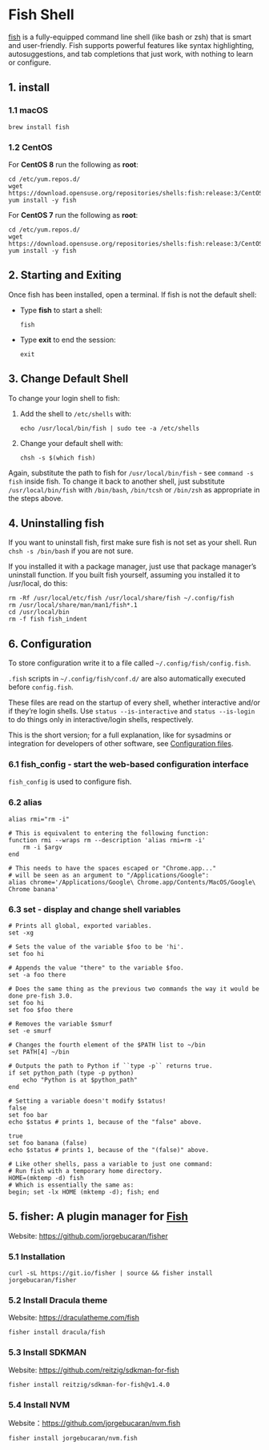 # Fish Shell

[fish](https://fishshell.com/) is a fully-equipped command line shell (like bash or zsh) that is smart and user-friendly. Fish supports powerful features like syntax highlighting, autosuggestions, and tab completions that just work, with nothing to learn or configure.

## 1. install

### 1.1 macOS

```shell
brew install fish
```

### 1.2 CentOS

For **CentOS 8** run the following as **root**:

```shell
cd /etc/yum.repos.d/
wget https://download.opensuse.org/repositories/shells:fish:release:3/CentOS_8/shells:fish:release:3.repo
yum install -y fish
```

For **CentOS 7** run the following as **root**:

```shell
cd /etc/yum.repos.d/
wget https://download.opensuse.org/repositories/shells:fish:release:3/CentOS_7/shells:fish:release:3.repo
yum install -y fish
```

## 2. Starting and Exiting

Once fish has been installed, open a terminal. If fish is not the default shell:

- Type **fish** to start a shell:

  ```shell
  fish
  ```
  
- Type **exit** to end the session:

  ```shell
  exit
  ```

## 3. Change Default Shell

To change your login shell to fish:

1. Add the shell to `/etc/shells` with:

   ```shell
   echo /usr/local/bin/fish | sudo tee -a /etc/shells
   ```

2. Change your default shell with:

   ```shell
   chsh -s $(which fish)
   ```

Again, substitute the path to fish for `/usr/local/bin/fish` - see `command -s fish` inside fish. To change it back to another shell, just substitute `/usr/local/bin/fish` with `/bin/bash`, `/bin/tcsh` or `/bin/zsh` as appropriate in the steps above.

## 4. Uninstalling fish

If you want to uninstall fish, first make sure fish is not set as your shell. Run `chsh -s /bin/bash` if you are not sure.

If you installed it with a package manager, just use that package manager’s uninstall function. If you built fish yourself, assuming you installed it to /usr/local, do this:

```
rm -Rf /usr/local/etc/fish /usr/local/share/fish ~/.config/fish
rm /usr/local/share/man/man1/fish*.1
cd /usr/local/bin
rm -f fish fish_indent
```

## 6. Configuration

To store configuration write it to a file called `~/.config/fish/config.fish`.

`.fish` scripts in `~/.config/fish/conf.d/` are also automatically executed before `config.fish`.

These files are read on the startup of every shell, whether interactive and/or if they’re login shells. Use `status --is-interactive` and `status --is-login` to do things only in interactive/login shells, respectively.

This is the short version; for a full explanation, like for sysadmins or integration for developers of other software, see [Configuration files](https://fishshell.com/docs/current/language.html#configuration).

### 6.1 fish_config - start the web-based configuration interface

`fish_config` is used to configure fish.

### 6.2 alias

```shell
alias rmi="rm -i"

# This is equivalent to entering the following function:
function rmi --wraps rm --description 'alias rmi=rm -i'
    rm -i $argv
end

# This needs to have the spaces escaped or "Chrome.app..."
# will be seen as an argument to "/Applications/Google":
alias chrome='/Applications/Google\ Chrome.app/Contents/MacOS/Google\ Chrome banana'
```

### 6.3 set - display and change shell variables

```shell
# Prints all global, exported variables.
set -xg

# Sets the value of the variable $foo to be 'hi'.
set foo hi

# Appends the value "there" to the variable $foo.
set -a foo there

# Does the same thing as the previous two commands the way it would be done pre-fish 3.0.
set foo hi
set foo $foo there

# Removes the variable $smurf
set -e smurf

# Changes the fourth element of the $PATH list to ~/bin
set PATH[4] ~/bin

# Outputs the path to Python if ``type -p`` returns true.
if set python_path (type -p python)
    echo "Python is at $python_path"
end

# Setting a variable doesn't modify $status!
false
set foo bar
echo $status # prints 1, because of the "false" above.

true
set foo banana (false)
echo $status # prints 1, because of the "(false)" above.

# Like other shells, pass a variable to just one command:
# Run fish with a temporary home directory.
HOME=(mktemp -d) fish
# Which is essentially the same as:
begin; set -lx HOME (mktemp -d); fish; end
```

## 5. fisher: A plugin manager for [Fish](https://fishshell.com/)

Website: https://github.com/jorgebucaran/fisher

### 5.1 Installation

```shell
curl -sL https://git.io/fisher | source && fisher install jorgebucaran/fisher
```

### 5.2 Install Dracula theme

Website: https://draculatheme.com/fish

```shell
fisher install dracula/fish
```

### 5.3 Install SDKMAN

Website: https://github.com/reitzig/sdkman-for-fish

```shell
fisher install reitzig/sdkman-for-fish@v1.4.0
```

### 5.4 Install NVM

Website：https://github.com/jorgebucaran/nvm.fish

```shell
fisher install jorgebucaran/nvm.fish
```

